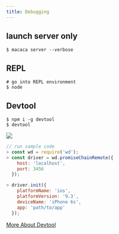 ```yaml
---
title: Debugging
---
```


## launch server only

```shell
$ macaca server --verbose
```

## REPL

```shell
# go into REPL environment
$ node
```

## Devtool

```shell
$ npm i -g devtool
$ devtool
```

![](http://ww3.sinaimg.cn/mw690/3fb01b8agw1f2m0n619wpj21d019aaey.jpg)

```javascript
// run sample code
> const wd = require('wd');
> const driver = wd.promiseChainRemote({
    host: 'localhost',
    port: 3456
  });

> driver.init({
    platformName: 'ios',
    platformVersion: '9.3',
    deviceName: 'iPhone 6s',
    app: 'path/to/app'
  });
```

[More About Devtool](https://github.com/Jam3/devtool)
